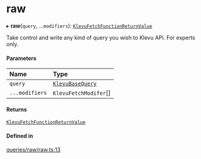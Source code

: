 # raw
      
▸ **raw**(`query`, ...`modifiers`): [`KlevuFetchFunctionReturnValue`](klevufetchfunctionreturnvalue.md)

Take control and write any kind of query you wish to Klevu API. For experts only.

#### Parameters

| Name | Type |
| :------ | :------ |
| `query` | [`KlevuBaseQuery`](klevubasequery.md) |
| `...modifiers` | `KlevuFetchModifer`[] |

#### Returns

[`KlevuFetchFunctionReturnValue`](klevufetchfunctionreturnvalue.md)

#### Defined in

[queries/raw/raw.ts:13](https://github.com/klevultd/frontend-sdk/blob/1b37b18/packages/klevu-core/src/queries/raw/raw.ts#L13)

